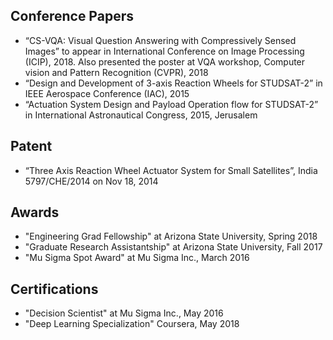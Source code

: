 ## Conference Papers
-	“CS-VQA: Visual Question Answering with Compressively Sensed Images” to appear in International Conference on Image Processing (ICIP), 2018. Also presented the poster at VQA workshop, Computer vision and Pattern Recognition (CVPR), 2018
-	“Design and Development of 3-axis Reaction Wheels for STUDSAT-2” in IEEE Aerospace Conference (IAC), 2015
- “Actuation System Design and Payload Operation flow for STUDSAT-2” in International Astronautical Congress, 2015, Jerusalem

## Patent
 - “Three Axis Reaction Wheel Actuator System for Small Satellites”, India 5797/CHE/2014 on Nov 18, 2014

## Awards
 - "Engineering Grad Fellowship" at Arizona State University, Spring 2018
 - "Graduate Research Assistantship" at Arizona State University, Fall 2017
 - "Mu Sigma Spot Award" at Mu Sigma Inc., March 2016
 
## Certifications
 - "Decision Scientist" at Mu Sigma Inc., May 2016
 - "Deep Learning Specialization" Coursera, May 2018

